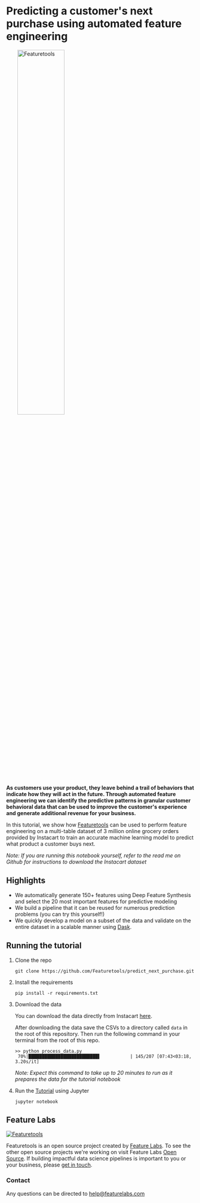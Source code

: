 # Predicting a customer's next purchase using automated feature engineering

<a style="margin:30px" href="https://www.featuretools.com">
    <img width=50% src="https://www.featuretools.com/wp-content/uploads/2017/12/FeatureLabs-Logo-Tangerine-800.png" alt="Featuretools" />
</a>

**As customers use your product, they leave behind a trail of behaviors that indicate how they will act in the future. Through automated feature engineering we can identify the predictive patterns in granular customer behavioral data that can be used to improve the customer's experience and generate additional revenue for your business.**

In this tutorial, we show how [Featuretools](https://www.featuretools.com) can be used to perform feature engineering on a multi-table dataset of 3 million online grocery orders provided by Instacart to train an accurate machine learning model to predict what product a customer buys next.

*Note: If you are running this notebook yourself, refer to the read me on Github for instructions to download the Instacart dataset*

## Highlights

* We automatically generate 150+ features using Deep Feature Synthesis and select the 20 most important features for predictive modeling
* We build a pipeline that it can be reused for numerous prediction problems (you can try this yourself!)
* We quickly develop a model on a subset of the data and validate on the entire dataset in a scalable manner using [Dask](http://dask.pydata.org/en/latest/).

## Running the tutorial

1. Clone the repo

    ```
    git clone https://github.com/Featuretools/predict_next_purchase.git
    ```

2. Install the requirements

    ```
    pip install -r requirements.txt
    ```

3. Download the data

    You can download the data directly from Instacart [here](https://www.instacart.com/datasets/grocery-shopping-2017).

    After downloading the data save the CSVs to a directory called `data` in the root of this repository. Then run the following command in your terminal from the root of this repo.

    ```
    >> python process_data.py
     70%|██████████████████████████▌           | 145/207 [07:43<03:18,  3.20s/it]
    ```
    *Note: Expect this command to take up to 20 minutes to run as it prepares the data for the tutorial notebook*

4. Run the [Tutorial](Tutorial.ipynb) using Jupyter

    ```
    jupyter notebook
    ```

## Feature Labs
<a href="https://www.featurelabs.com/">
    <img src="http://www.featurelabs.com/wp-content/uploads/2017/12/logo.png" alt="Featuretools" />
</a>

Featuretools is an open source project created by [Feature Labs](https://www.featurelabs.com/). To see the other open source projects we're working on visit Feature Labs [Open Source](https://www.featurelabs.com/open). If building impactful data science pipelines is important to you or your business, please [get in touch](https://www.featurelabs.com/contact.html).

### Contact

Any questions can be directed to help@featurelabs.com

